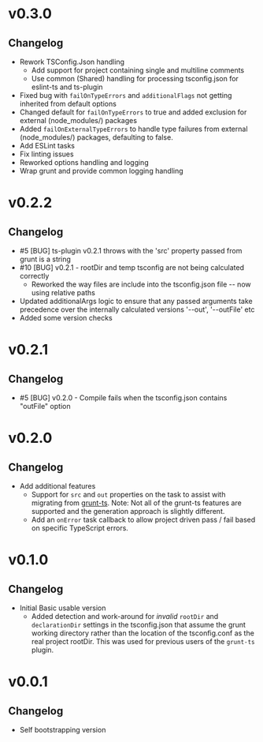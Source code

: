 # v0.3.0

## Changelog

- Rework TSConfig.Json handling
  - Add support for project containing single and multiline comments
  - Use common (Shared) handling for processing tsconfig.json for eslint-ts and ts-plugin
- Fixed bug with ```failOnTypeErrors``` and ```additionalFlags``` not getting inherited from default options
- Changed default for ```failOnTypeErrors``` to true and added exclusion for external (node_modules/) packages
- Added ```failOnExternalTypeErrors``` to handle type failures from external (node_modules/) packages, defaulting to false.
- Add ESLint tasks
- Fix linting issues
- Reworked options handling and logging
- Wrap grunt and provide common logging handling

# v0.2.2

## Changelog

- #5 [BUG] ts-plugin v0.2.1 throws with the 'src' property passed from grunt is a string
- #10 [BUG] v0.2.1 - rootDir and temp tsconfig are not being calculated correctly
  - Reworked the way files are include into the tsconfig.json file -- now using relative paths
- Updated additionalArgs logic to ensure that any passed arguments take precedence over the internally calculated versions '--out', '--outFile' etc
- Added some version checks

# v0.2.1

## Changelog

- #5 [BUG] v0.2.0 - Compile fails when the tsconfig.json contains "outFile" option

# v0.2.0

## Changelog

- Add additional features
  - Support for ```src``` and ```out``` properties on the task to assist with migrating from [grunt-ts](https://www.npmjs.com/package/grunt-ts). Note: Not all of the grunt-ts features are supported and the generation approach is slightly different.
  - Add an ```onError``` task callback to allow project driven pass / fail based on specific TypeScript errors.
  
# v0.1.0

## Changelog

- Initial Basic usable version
  - Added detection and work-around for _invalid_ ```rootDir``` and ```declarationDir``` settings in the tsconfig.json that assume the grunt working directory rather than the location of the tsconfig.conf as the real project rootDir. This was used for previous users of the ```grunt-ts``` plugin.
  
# v0.0.1

## Changelog

- Self bootstrapping version